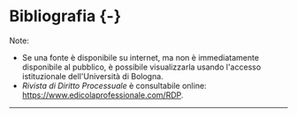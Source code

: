 # Bibliografia {-}

Note:

- Se una fonte è disponibile su internet, ma non è immediatamente disponibile al pubblico, è possibile visualizzarla usando l'accesso istituzionale dell'Università di Bologna.
- *Rivista di Diritto Processuale* è consultabile online: <https://www.edicolaprofessionale.com/RDP>.

----
